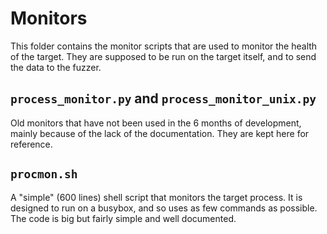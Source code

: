 # Monitors

This folder contains the monitor scripts that are used to monitor the health of the target. They are supposed to be run on the target itself, and to send the data to the fuzzer.

## `process_monitor.py` and `process_monitor_unix.py`

Old monitors that have not been used in the 6 months of development, mainly because of the lack of the documentation. They are kept here for reference.

## `procmon.sh`

A "simple" (600 lines) shell script that monitors the target process. It is designed to run on a busybox, and so uses as few commands as possible. 
The code is big but fairly simple and well documented.